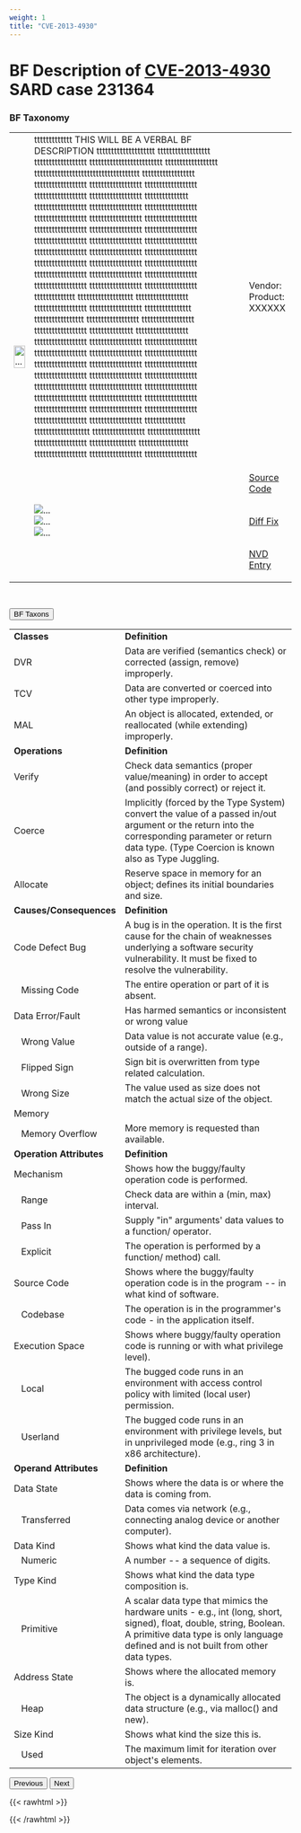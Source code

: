 ```yaml
---
weight: 1
title: "CVE-2013-4930"
---
```

# BF Description of [CVE-2013-4930](https://cve.mitre.org/cgi-bin/cvename.cgi?name=CVE-2013-4930) SARD case 231364

### BF Taxonomy

<map name="image-map">
	<area target="" alt="The entire operation implementation or a part of its specification is absent." title="The entire operation implementation or a part of its specification is absent." href="" coords="271,121,27,87" shape="rect"/>
	<area target="" alt="Check data semantics (proper value/meaning) in order to accept (and possibly correct) or reject it." title="Check data semantics (proper value/meaning) in order to accept (and possibly correct) or reject it." href="" coords="346,121,510,88" shape="rect"/>
</map>

<table class="table">
<tr>
	<td rowspan="0"><img src="../../../../BF/images/BFCVE Examples/CVE-2013-4930.png" width="100%" alt="..." usemap="#image-map="/></td>						
	<td>ttttttttttttt THIS WILL BE A VERBAL BF DESCRIPTION tttttttttttttttttttt tttttttttttttttttt tttttttttttttttttt  ttttttttttttttttttttttttt tttttttttttttttttt tttttttttttttttttttttttttttttttttttt tttttttttttttttttt tttttttttttttttttt tttttttttttttttttt tttttttttttttttttt tttttttttttttttttt tttttttttttttttttt 	ttttttttttttttt tttttttttttttttttt tttttttttttttttttt tttttttttttttttttt tttttttttttttttttt tttttttttttttttttt tttttttttttttttttt tttttttttttttttttt tttttttttttttttttt tttttttttttttttttt tttttttttttttttttt tttttttttttttttttt tttttttttttttttttt tttttttttttttttttt tttttttttttttttttt tttttttttttttttttt tttttttttttttttttt tttttttttttttttttt tttttttttttttttttt tttttttttttttttttt tttttttttttttttttt tttttttttttttttttt tttttttttttttttttt tttttttttttttttttt tttttttttttttttttt
	tttttttttttttt ttttttttttttttttttt tttttttttttttttttt tttttttttttttttttt tttttttttttttttttt
	tttttttttttttttt ttttttttttttttttt tttttttttttttttttt tttttttttttttttttt tttttttttttttttttt
	ttttttttttttttt tttttttttttttttttt tttttttttttttttttt tttttttttttttttttt tttttttttttttttttt tttttttttttttttttt tttttttttttttttttt tttttttttttttttttt tttttttttttttttttt tttttttttttttttttt tttttttttttttttttt tttttttttttttttttt tttttttttttttttttt tttttttttttttttttt tttttttttttttttttt tttttttttttttttttt tttttttttttttttttt tttttttttttttttttt tttttttttttttttttt tttttttttttttttttt tttttttttttttttttt tttttttttttttttttt tttttttttttttttttt tttttttttttttttttt tttttttttttttttttt
	tttttttttttttt ttttttttttttttttttt tttttttttttttttttt tttttttttttttttttt tttttttttttttttttt
	tttttttttttttttt ttttttttttttttttt tttttttttttttttttt tttttttttttttttttt tttttttttttttttttt
	</td>
	<td>Vendor: Product: XXXXXX</td>
</tr>
</tr>
<tr>
	<td rowspan="0" class="text-center">
		<div id="carouselControls" class="carousel slide" data-interval="false">
			<div class="carousel-inner">
				<div class="carousel-item active">
					<img src="../../../../BF/images/BFCVE Examples/CVE-2013-4930_DVR.png" alt="..." usemap="#image-map="/>
				</div>
				<div class="carousel-item">
					<img src="../../../../BF/images/BFCVE Examples/CVE-2013-4930_TCM.png" alt="..." usemap="#image-map="/>
				</div>
				<div class="carousel-item">
					<img src="../../../../BF/images/BFCVE Examples/CVE-2013-4930_MMN.png" alt="..." usemap="#image-map="/>
				</div>
		</td>
<tr><td>

[Source Code](https://bugs.wireshark.org/bugzilla/show_bug.cgi?id=8916)</td></tr>
<tr><td>

[Diff Fix](https://gitlab.com/wireshark/wireshark/-/tree/master)</td></tr>
<tr><td>
	
[NVD Entry](https://nvd.nist.gov/vuln/detail/CVE-2013-4390)</td></tr>
<!-- <tr><td>
	
[SARD Entry](https://samate.nist.gov/SARD/test-cases/231364)</a></td></tr> -->
</table>
			<div class="text-left">
				<p>
					<div style="padding-top:30px">
						<button class="btn btn-primary " type="button" data-bs-toggle="collapse" data-bs-target="#collapseTable" aria-expanded="false" aria-controls="collapseTable">BF Taxons</button>
					</div>
				</p>
			</div>
			<div class="collapse" id="collapseTable">
				<div class="card card-body">
				<table class="table">
					<tr>
						<td>
							<strong>Classes</strong>
						</td>
						<td>
							<strong>Definition</strong>
						</td>
					</tr>
					<tr>
						<td>DVR</td>
						<td>Data are verified (semantics check) or corrected (assign, remove) improperly.</td>
					</tr>
					<tr>
						<td>TCV</td>
						<td>Data are converted or coerced into other type improperly.</td>
					</tr>
					<tr>
						<td>MAL</td>
						<td>An object is allocated, extended, or reallocated (while extending) improperly.</td>
					</tr>
					<tr>
						<td>
							<strong>Operations</strong>
						</td>
						<td>
							<strong>Definition</strong>
						</td>
					</tr>
					<tr>
						<td>Verify</td>
						<td>Check data semantics (proper value/meaning) in order to accept (and possibly correct) or reject it.</td>
					</tr>
					<tr>
						<td>Coerce</td>
						<td>Implicitly (forced by the Type System) convert the value of a passed in/out argument or the return into the corresponding parameter or return data type. (Type Coercion is known also as Type Juggling.</td>
					</tr>
					<tr>
						<td>Allocate</td>
						<td>Reserve space in memory for an object; defines its initial boundaries and size.</td>
					</tr>
					<tr>
						<td>
							<strong>Causes/Consequences</strong>
						</td>
						<td>
							<strong>Definition</strong>
						</td>
					</tr>
					<tr>
						<td>Code Defect Bug</td>
						<td>A bug is in the operation. It is the first cause for the chain of weaknesses underlying a software security vulnerability. It must be fixed to resolve the vulnerability.</td>
					</tr>
					<tr>
						<td>   Missing Code</td>
						<td>The entire operation or part of it is absent.</td>
					</tr>
					<tr>
						<td>Data Error/Fault</td>
						<td>Has harmed semantics or inconsistent or wrong value</td>
					</tr>
					<tr>
						<td>   Wrong Value</td>
						<td>Data value is not accurate value (e.g., outside of a range).</td>
					</tr>
					<tr>
						<td>   Flipped Sign</td>
						<td>Sign bit is overwritten from type related calculation.</td>
					</tr>
					<tr>
						<td>   Wrong Size</td>
						<td>The value used as size does not match the actual size of the object.</td>
					</tr>
					<tr>
						<td>Memory </td>
						<td></td>
					</tr>
					<tr>
						<td>   Memory Overflow</td>
						<td>More memory is requested than available.</td>
					</tr>
					<tr>
						<td>
							<strong>Operation Attributes</strong>
						</td>
						<td>
							<strong>Definition</strong>
						</td>
					</tr>
					<tr>
						<td>Mechanism</td>
						<td>Shows how the buggy/faulty operation code is performed.</td>
					</tr>
					<tr>
						<td>   Range</td>
						<td>Check data are within a (min, max) interval.</td>
					</tr>
					<tr>
						<td>   Pass In</td>
						<td>Supply "in" arguments' data values to a function/ operator.</td>
					</tr>
					<tr>
						<td>   Explicit</td>
						<td>The operation is performed by a function/ method) call.</td>
					</tr>
					<tr>
						<td>Source Code</td>
						<td>Shows where the buggy/faulty operation code is in the program -- in what kind of software.</td>
					</tr>
					<tr>
						<td>   Codebase</td>
						<td>The operation is in the programmer's code - in the application itself.</td>
					</tr>
					<tr>
						<td>Execution Space</td>
						<td>Shows where buggy/faulty operation code is running or with what privilege level).</td>
					</tr>
					<tr>
						<td>   Local</td>
						<td>The bugged code runs in an environment with access control policy with limited (local user) permission.</td>
					</tr>
					<tr>
						<td>   Userland</td>
						<td>The bugged code runs in an environment with privilege levels, but in unprivileged mode (e.g., ring 3 in x86 architecture).</td>
					</tr>
					<tr>
						<td>
							<strong>Operand Attributes</strong>
						</td>
						<td>
							<strong>Definition</strong>
						</td>
					</tr>
					<tr>
						<td>Data State</td>
						<td>Shows where the data is or where the data is coming from.</td>
					</tr>
					<tr>
						<td>   Transferred</td>
						<td>Data comes via network (e.g., connecting analog device or another computer).</td>
					</tr>
					<tr>
						<td>Data Kind</td>
						<td>Shows what kind the data value is.</td>
					</tr>
					<tr>
						<td>   Numeric</td>
						<td>A number -- a sequence of digits.</td>
					</tr>
					<tr>
						<td>Type Kind</td>
						<td>Shows what kind the data type composition is.</td>
					</tr>
					<tr>
						<td>   Primitive</td>
						<td>A scalar data type that mimics the hardware units - e.g., int (long, short, signed), float, double, string, Boolean. A primitive data type is only language defined and is not built from other data types.</td>
					</tr>
					<tr>
						<td>Address State</td>
						<td>Shows where the allocated memory is.</td>
					</tr>
					<tr>
						<td>   Heap</td>
						<td>The object is a dynamically allocated data structure (e.g., via malloc() and new).</td>
					</tr>
					<tr>
						<td>Size Kind</td>
						<td>Shows what kind the size this is.</td>
					</tr>
					<tr>
						<td>   Used</td>
						<td>The maximum limit for iteration over object's elements.</td>
					</tr>
				</table>
				</div>
			</div>
		</div>
	</div>
</div>
<button class="carousel-control-prev" type="button" data-bs-target="#carouselControls" data-bs-slide="prev">
	<span class="carousel-control-prev-icon" aria-hidden="true"></span>
	<span class="visually-hidden">Previous</span>
</button>
<button class="carousel-control-next" type="button" data-bs-target="#carouselControls" data-bs-slide="next">
	<span class="carousel-control-next-icon" aria-hidden="true"></span>
	<span class="visually-hidden">Next</span>
</button>

{{< rawhtml >}}

{{< /rawhtml >}}		